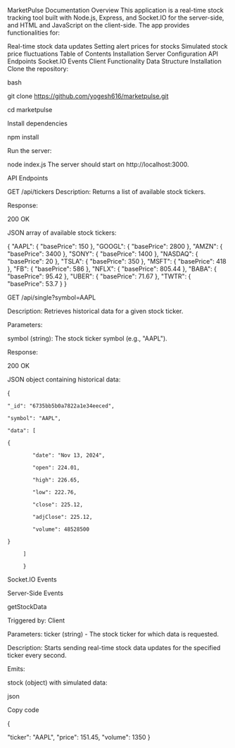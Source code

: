 MarketPulse Documentation
Overview
This application is a real-time stock tracking tool built with Node.js, Express, and Socket.IO for the server-side, and HTML and JavaScript on the client-side. The app provides functionalities for:

Real-time stock data updates
Setting alert prices for stocks
Simulated stock price fluctuations
Table of Contents
Installation
Server Configuration
API Endpoints
Socket.IO Events
Client Functionality
Data Structure
Installation
Clone the repository:

bash

git clone https://github.com/yogesh616/marketpulse.git

cd marketpulse

Install dependencies

npm install

Run the server:


node index.js
The server should start on http://localhost:3000.

API Endpoints

GET /api/tickers
Description: Returns a list of available stock tickers.

Response:

200 OK

JSON array of available stock tickers:

{
    "AAPL": {
        "basePrice": 150
    },
    "GOOGL": {
        "basePrice": 2800
    },
    "AMZN": {
        "basePrice": 3400
    },
    "SONY": {
        "basePrice": 1400
    },
    "NASDAQ": {
        "basePrice": 20
    },
    "TSLA": {
        "basePrice": 350
    },
    "MSFT": {
        "basePrice": 418
    },
    "FB": {
        "basePrice": 586
    },
    "NFLX": {
        "basePrice": 805.44
    },
    "BABA": {
        "basePrice": 95.42
    },
    "UBER": {
        "basePrice": 71.67
    },
    "TWTR": {
        "basePrice": 53.7
    }
}


GET /api/single?symbol=AAPL

Description: Retrieves historical data for a given stock ticker.

Parameters:

symbol (string): The stock ticker symbol (e.g., "AAPL").

Response:

200 OK

JSON object containing historical data:














{

    "_id": "6735bb5b0a7822a1e34eeced",

    "symbol": "AAPL",

    "data": [

    {

            "date": "Nov 13, 2024",

            "open": 224.01,

            "high": 226.65,

            "low": 222.76,

            "close": 225.12,

            "adjClose": 225.12,

            "volume": 48528500

    }

         ]

         }



Socket.IO Events

Server-Side Events

getStockData

Triggered by: Client

Parameters: ticker (string) - The stock ticker for which data is requested.

Description: Starts sending real-time stock data updates for the specified ticker every second.

Emits:

stock (object) with simulated data:

json

Copy code


{

  "ticker": "AAPL",
  "price": 151.45,
  "volume": 1350
}
